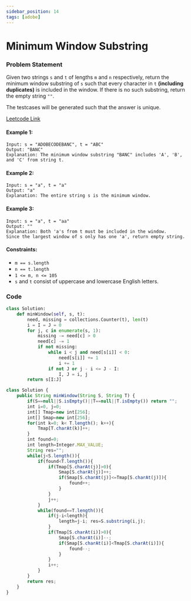 ```yaml
---
sidebar_position: 14
tags: [adobe]
---
```


# Minimum Window Substring

### Problem Statement

Given two strings `s` and `t` of lengths `m` and `n` respectively, return the minimum window 
substring of `s` such that every character in `t` **(including duplicates)** is included in the window. If there is no such substring, return the empty string `""`.

The testcases will be generated such that the answer is unique.

[Leetcode Link](https://leetcode.com/problems/minimum-window-substring)

#### Example 1:

```
Input: s = "ADOBECODEBANC", t = "ABC"
Output: "BANC"
Explanation: The minimum window substring "BANC" includes 'A', 'B', and 'C' from string t.
```

#### Example 2:
```
Input: s = "a", t = "a"
Output: "a"
Explanation: The entire string s is the minimum window.
```
#### Example 3:
```
Input: s = "a", t = "aa"
Output: ""
Explanation: Both 'a's from t must be included in the window.
Since the largest window of s only has one 'a', return empty string.
```

#### Constraints:

- `m == s.length`
- `n == t.length`
- `1 <= m, n <= 105`
- `s` and `t` consist of uppercase and lowercase English letters.

### Code

```python title="Python Code"
class Solution:
    def minWindow(self, s, t):
        need, missing = collections.Counter(t), len(t)
        i = I = J = 0
        for j, c in enumerate(s, 1):
            missing -= need[c] > 0
            need[c] -= 1
            if not missing:
                while i < j and need[s[i]] < 0:
                    need[s[i]] += 1
                    i += 1
                if not J or j - i <= J - I:
                    I, J = i, j
        return s[I:J]
```

```jsx title="Java Code"
class Solution {
    public String minWindow(String S, String T) {
        if(S==null||S.isEmpty()||T==null||T.isEmpty()) return "";
        int i=0, j=0;
        int[] Tmap=new int[256];
        int[] Smap=new int[256];
        for(int k=0; k< T.length(); k++){
            Tmap[T.charAt(k)]++;
        }
        int found=0;
        int length=Integer.MAX_VALUE;
        String res="";
        while(j<S.length()){
            if(found<T.length()){
                if(Tmap[S.charAt(j)]>0){
                    Smap[S.charAt(j)]++;
                    if(Smap[S.charAt(j)]<=Tmap[S.charAt(j)]){
                        found++;
                    }
                }
                j++;
            }
            while(found==T.length()){
                if(j-i<length){
                    length=j-i; res=S.substring(i,j);
                }
                if(Tmap[S.charAt(i)]>0){
                    Smap[S.charAt(i)]--;
                    if(Smap[S.charAt(i)]<Tmap[S.charAt(i)]){
                        found--;
                    }
                }
                i++;
            }
        }
        return res;
    }
}
```

